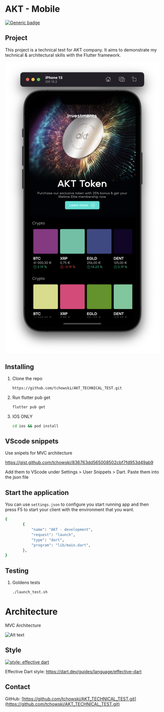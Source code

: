 # AKT - Mobile

[![Generic badge](https://img.shields.io/badge/Team-Mobile-Green.svg)]()

## Project

This project is a technical test for AKT company.
It aims to demonstrate my technical & architectural skills with the Flutter framework.

![alt text](./home_akt.png "Home page")

## Installing

1. Clone the repo

   ```sh
   https://github.com/tchowski/AKT_TECHNICAL_TEST.git
   ```

1. Run flutter pub get

   ```sh
   flutter pub get
   ```

1. IOS ONLY

   ```sh
   cd ios && pod install
   ```

## VScode snippets
Use snipets for MVC architecture

https://gist.github.com/tchowski/836763dd565008502cbf7fd953d49ab9

Add them to VScode under Settings > User Snippets > Dart. Paste them into the json file


## Start the application

You can use `settings.json` to configure you start running app and then press F5 to start your client with the environment that you want.

```sh
{
        {
            "name": "AKT - development",
            "request": "launch",
            "type": "dart",
            "program": "lib/main.dart",
        },
}
```

## Testing

1. Goldens tests

   ```sh
   ./launch_test.sh
   ```

# Architecture
MVC Architecture

![Alt text](https://user-images.githubusercontent.com/32497443/104035360-a845f280-5197-11eb-88bf-210b464de078.jpg "The Clean Architecture")


## Style

[![style: effective dart](https://img.shields.io/badge/style-effective_dart-40c4ff.svg)](https://github.com/tenhobi/effective_dart)

Effective Dart style: https://dart.dev/guides/language/effective-dart

## Contact

GitHub: [https://github.com/tchowski/AKT_TECHNICAL_TEST.git](https://github.com/tchowski/AKT_TECHNICAL_TEST.git)
